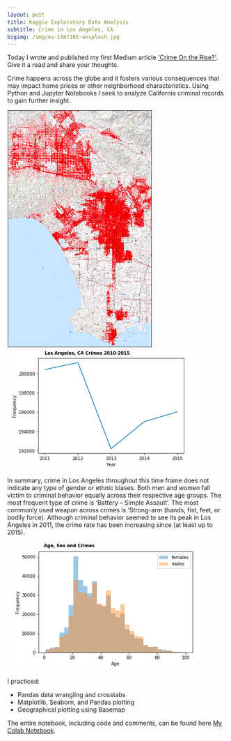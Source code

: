 ```yaml
---
layout: post
title: Kaggle Exploratory Data Analysis 
subtitle: Crime in Los Angeles, CA
bigimg: /img/ev-1567165-unsplash.jpg
---
```


Today I wrote and published my first Medium article ['Crime On the Rise?'](https://medium.com/@kadad1312/crime-on-the-rise-db58e753a2da). Give it a read and share your thoughts.

Crime happens across the globe and it fosters various consequences that may impact home prices or other neighborhood characteristics. Using Python and Jupyter Notebooks I seek to analyze California criminal records to gain further insight.

![](/img/LA_crimes_01.png)
![](/img/LAcrime_time_series.png)

In summary, crime in Los Angeles throughout this time frame does not indicate any type of gender or ethnic biases. Both men and women fall victim to criminal behavior equally across their respective age groups. The most frequent type of crime is ‘Battery – Simple Assault’. The most commonly used weapon across crimes is ‘Strong-arm (hands, fist, feet, or bodily force). Although criminal behavior seemed to see its peak in Los Angeles in 2011, the crime rate has been increasing since (at least up to 2015). 

![](/img/Age_Sex_Crime.png)

I practiced: 
- Pandas data wrangling and crosstabs
- Matplotlib, Seaborn, and Pandas plotting
- Geographical plotting using Basemap

The entire notebook, including code and comments, can be found here [My Colab Notebook](https://colab.research.google.com/drive/1Rd6dgE_iCZH19P91mGRTJo9ISfG1NwnE).


